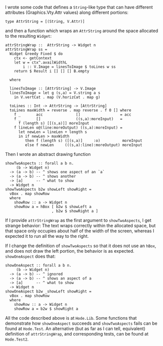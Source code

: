I wrote some code that defines a `String`-like type that can have different attributes (Graphics.Vty.Attr values) along different portions:

```
type AttrString = [(String, V.Attr)]
```

and then a function which wraps an `AttrString` around the space allocated to the resulting `Widget`:

```
attrStringWrap ::  AttrString -> Widget n
attrStringWrap ss =
  Widget Greedy Fixed $ do
    ctx <- getContext
    let w = ctx^.availWidthL
        i :: V.Image = linesToImage $ toLines w ss
    return $ Result i [] [] [] B.empty

  where

  linesToImage :: [AttrString] -> V.Image
  linesToImage = let g (s,a) = V.string a s
    in V.vertCat . map (V.horizCat . map g)

  toLines :: Int -> AttrString -> [AttrString]
  toLines maxWidth = reverse . map reverse . f 0 [] where
    f _       acc               []                  = acc
    f _       []                ((s,a):moreInput)   =
      f (length s) [[(s,a)]] moreInput
    f lineLen o@(line:moreOutput) ((s,a):moreInput) =
      let newLen = lineLen + length s
      in if newLen > maxWidth
         then f (length s) ([(s,a)]     :o)          moreInput
         else f newLen     (((s,a):line):moreOutput) moreInput
```

Then I wrote an abstract drawing function

```
showTwoAspects :: forall a b n.
     (b -> Widget n)
  -> (a -> b) -- ^ shows one aspect of an `a`
  -> (a -> b) -- ^ shows another
  -> [a]      -- ^ what to show
  -> Widget n
showTwoAspects b2w showLeft showRight =
  vBox . map showRow
  where
    showRow :: a -> Widget n
    showRow a = hBox [ b2w $ showLeft a
                     , b2w $ showRight a ]
```

If I provide `attrStringWrap` as the first argument to `showTwoAspects`, I get strange behavior: The text wraps correctly within the allocated space, but that space only occupies about half of the width of the screen, whereas I expected it to run all the way to the right.

If I change the definition of `showTwoAspects` so that it does not use an `hBox`, and does not draw the left portion, the behavior is as expected. `showOneAspect` does that:

```
showOneAspect :: forall a b n.
     (b -> Widget n)
  -> (a -> b) -- ^ ignored
  -> (a -> b) -- ^ shows an aspect of a
  -> [a]      -- ^ what to show
  -> Widget n
showOneAspect b2w _showLeft showRight =
  vBox . map showRow
  where
    showRow :: a -> Widget n
    showRow a = b2w $ showRight a
```

All the code described above is at `Hode.Lib`. Some functions that demonstrate how `showOneAspect` succeeds and `showTwoAspects` fails can be found at `Hode.Test`. An alternative (but as far as I can tell, equivalent) definition of `attrStringWrap`, and corresponding tests, can be found at `Hode.Test2`.
